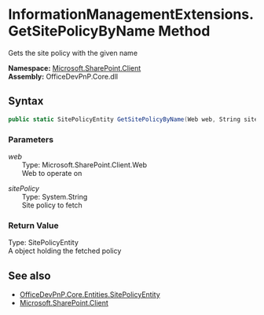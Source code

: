 # InformationManagementExtensions.GetSitePolicyByName Method  
Gets the site policy with the given name  

**Namespace:** [Microsoft.SharePoint.Client](Microsoft.SharePoint.Client.md)  
**Assembly:** OfficeDevPnP.Core.dll  
## Syntax
```C#
public static SitePolicyEntity GetSitePolicyByName(Web web, String sitePolicy)
```
### Parameters
*web*  
&emsp;&emsp;Type: Microsoft.SharePoint.Client.Web  
&emsp;&emsp;Web to operate on  

*sitePolicy*  
&emsp;&emsp;Type: System.String  
&emsp;&emsp;Site policy to fetch  

### Return Value
Type: SitePolicyEntity  
A  object holding the fetched policy

## See also
- [OfficeDevPnP.Core.Entities.SitePolicyEntity](OfficeDevPnP.Core.Entities.SitePolicyEntity.md)
- [Microsoft.SharePoint.Client](Microsoft.SharePoint.Client.md)
